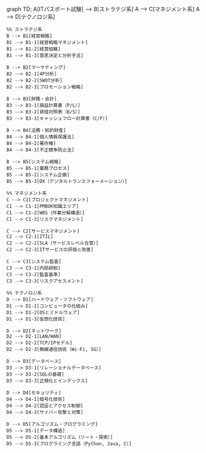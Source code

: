 graph TD;
    A[ITパスポート試験] --> B[ストラテジ系]
    A --> C[マネジメント系]
    A --> D[テクノロジ系]

    %% ストラテジ系
    B --> B1[経営戦略]
    B1 --> B1-1[経営戦略マネジメント]
    B1 --> B1-2[経営組織]
    B1 --> B1-3[意思決定と分析手法]

    B --> B2[マーケティング]
    B2 --> B2-1[4P分析]
    B2 --> B2-2[SWOT分析]
    B2 --> B2-3[プロモーション戦略]

    B --> B3[財務・会計]
    B3 --> B3-1[損益計算書（P/L）]
    B3 --> B3-2[貸借対照表（B/S）]
    B3 --> B3-3[キャッシュフロー計算書（C/F）]

    B --> B4[法務・知的財産]
    B4 --> B4-1[個人情報保護法]
    B4 --> B4-2[著作権]
    B4 --> B4-3[不正競争防止法]
    
    B --> B5[システム戦略]
    B5 --> B5-1[業務プロセス]
    B5 --> B5-2[システム企画]
    B5 --> B5-3[DX（デジタルトランスフォーメーション）]

    %% マネジメント系
    C --> C1[プロジェクトマネジメント]
    C1 --> C1-1[PMBOK知識エリア]
    C1 --> C1-2[WBS（作業分解構造）]
    C1 --> C1-3[リスクマネジメント]

    C --> C2[サービスマネジメント]
    C2 --> C2-1[ITIL]
    C2 --> C2-2[SLA（サービスレベル合意）]
    C2 --> C2-3[ITサービスの評価と改善]

    C --> C3[システム監査]
    C3 --> C3-1[内部統制]
    C3 --> C3-2[監査基準]
    C3 --> C3-3[リスクアセスメント]

    %% テクノロジ系
    D --> D1[ハードウェア・ソフトウェア]
    D1 --> D1-1[コンピュータの仕組み]
    D1 --> D1-2[OSとミドルウェア]
    D1 --> D1-3[仮想化技術]

    D --> D2[ネットワーク]
    D2 --> D2-1[LAN/WAN]
    D2 --> D2-2[TCP/IPモデル]
    D2 --> D2-3[無線通信技術（Wi-Fi, 5G）]

    D --> D3[データベース]
    D3 --> D3-1[リレーショナルデータベース]
    D3 --> D3-2[SQLの基礎]
    D3 --> D3-3[正規化とインデックス]

    D --> D4[セキュリティ]
    D4 --> D4-1[暗号化技術]
    D4 --> D4-2[認証とアクセス制御]
    D4 --> D4-3[サイバー攻撃と対策]

    D --> D5[アルゴリズム・プログラミング]
    D5 --> D5-1[データ構造]
    D5 --> D5-2[基本アルゴリズム（ソート・探索）]
    D5 --> D5-3[プログラミング言語（Python, Java, C）]